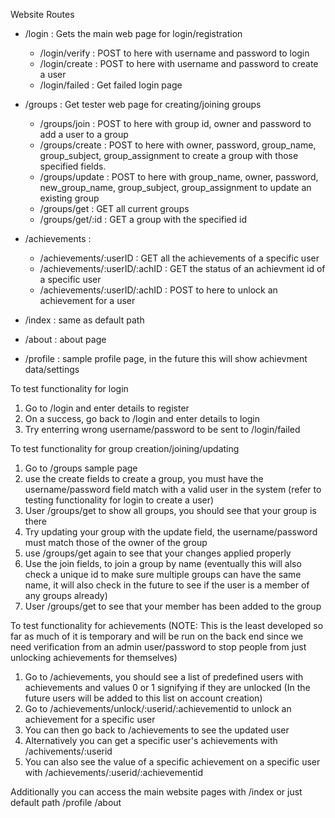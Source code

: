 Website Routes
- /login : Gets the main web page for login/registration
    - /login/verify : POST to here with username and password to login
    - /login/create : POST to here with username and password to create a user
    - /login/failed : Get failed login page

- /groups : Get tester web page for creating/joining groups
    - /groups/join : POST to here with group id, owner and password to add a user to a group
    - /groups/create : POST to here with owner, password, group_name, group_subject, group_assignment to create a group with those specified fields.
    - /groups/update : POST to here with group_name, owner, password, new_group_name, group_subject, group_assignment to update an existing group
    - /groups/get : GET all current groups
    - /groups/get/:id : GET a group with the specified id

- /achievements :
    - /achievements/:userID : GET all the achievements of a specific user
    - /achievements/:userID/:achID : GET the status of an achievment id of a specific user
    - /achievements/:userID/:achID : POST to here to unlock an achievement for a user

- /index : same as default path
- /about : about page
- /profile : sample profile page, in the future this will show achievment data/settings

To test functionality for login
1. Go to /login and enter details to register
2. On a success, go back to /login and enter details to login
3. Try enterring wrong username/password to be sent to /login/failed

To test functionality for group creation/joining/updating
1. Go to /groups sample page
2. use the create fields to create a group, you must have the username/password field match with a valid user in the system (refer to testing functionality for login to create a user)
3. User /groups/get to show all groups, you should see that your group is there
4. Try updating your group with the update field, the username/password must match those of the owner of the group
5. use /groups/get again to see that your changes applied properly
6. Use the join fields, to join a group by name (eventually this will also check a unique id to make sure multiple groups can have the same name, it will also check in the future to see if the user is a member of any groups already)
7. User /groups/get to see that your member has been added to the group

To test functionality for achievements (NOTE: This is the least developed so far as much of it is temporary and will be run on the back end since we need verification from an admin user/password to stop people from just unlocking achievements for themselves)
1. Go to /achievements, you should see a list of predefined users with achievements and values 0 or 1 signifying if they are unlocked (In the future users will be added to this list on account creation)
2. Go to /achievements/unlock/:userid/:achievementid to unlock an achievement for a specific user
3. You can then go back to /achievements to see the updated user
4. Alternatively you can get a specific user's achievements with /achivements/:userid
5. You can also see the value of a specific achievement on a specific user with /achievements/:userid/:achievementid

Additionally you can access the main website pages with 
/index or just default path
/profile
/about
